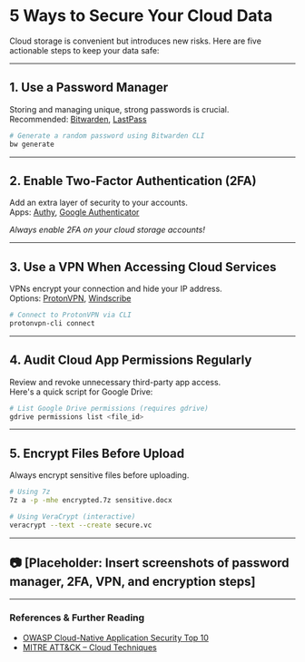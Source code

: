 # 5 Ways to Secure Your Cloud Data

Cloud storage is convenient but introduces new risks. Here are five actionable steps to keep your data safe:

---

## 1. Use a Password Manager

Storing and managing unique, strong passwords is crucial.  
Recommended: [Bitwarden](https://bitwarden.com), [LastPass](https://lastpass.com)

```bash
# Generate a random password using Bitwarden CLI
bw generate
```

---

## 2. Enable Two-Factor Authentication (2FA)

Add an extra layer of security to your accounts.  
Apps: [Authy](https://authy.com), [Google Authenticator](https://support.google.com/accounts/answer/1066447)

*Always enable 2FA on your cloud storage accounts!*

---

## 3. Use a VPN When Accessing Cloud Services

VPNs encrypt your connection and hide your IP address.  
Options: [ProtonVPN](https://protonvpn.com), [Windscribe](https://windscribe.com)

```bash
# Connect to ProtonVPN via CLI
protonvpn-cli connect
```

---

## 4. Audit Cloud App Permissions Regularly

Review and revoke unnecessary third-party app access.  
Here's a quick script for Google Drive:

```bash
# List Google Drive permissions (requires gdrive)
gdrive permissions list <file_id>
```

---

## 5. Encrypt Files Before Upload

Always encrypt sensitive files before uploading.

```bash
# Using 7z
7z a -p -mhe encrypted.7z sensitive.docx

# Using VeraCrypt (interactive)
veracrypt --text --create secure.vc
```

---

## 📷 [Placeholder: Insert screenshots of password manager, 2FA, VPN, and encryption steps]

---

### References & Further Reading

- [OWASP Cloud-Native Application Security Top 10](https://owasp.org/www-project-cloud-native-application-security-top-10/)
- [MITRE ATT&CK – Cloud Techniques](https://attack.mitre.org/tactics/TA0005/)